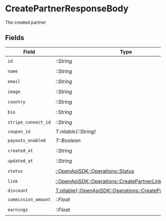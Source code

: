 # CreatePartnerResponseBody

The created partner


## Fields

| Field                                                                                                          | Type                                                                                                           | Required                                                                                                       | Description                                                                                                    |
| -------------------------------------------------------------------------------------------------------------- | -------------------------------------------------------------------------------------------------------------- | -------------------------------------------------------------------------------------------------------------- | -------------------------------------------------------------------------------------------------------------- |
| `id`                                                                                                           | *::String*                                                                                                     | :heavy_check_mark:                                                                                             | N/A                                                                                                            |
| `name`                                                                                                         | *::String*                                                                                                     | :heavy_check_mark:                                                                                             | N/A                                                                                                            |
| `email`                                                                                                        | *::String*                                                                                                     | :heavy_check_mark:                                                                                             | N/A                                                                                                            |
| `image`                                                                                                        | *::String*                                                                                                     | :heavy_check_mark:                                                                                             | N/A                                                                                                            |
| `country`                                                                                                      | *::String*                                                                                                     | :heavy_check_mark:                                                                                             | N/A                                                                                                            |
| `bio`                                                                                                          | *::String*                                                                                                     | :heavy_check_mark:                                                                                             | N/A                                                                                                            |
| `stripe_connect_id`                                                                                            | *::String*                                                                                                     | :heavy_check_mark:                                                                                             | N/A                                                                                                            |
| `coupon_id`                                                                                                    | *T.nilable(::String)*                                                                                          | :heavy_minus_sign:                                                                                             | N/A                                                                                                            |
| `payouts_enabled`                                                                                              | *T::Boolean*                                                                                                   | :heavy_check_mark:                                                                                             | N/A                                                                                                            |
| `created_at`                                                                                                   | *::String*                                                                                                     | :heavy_check_mark:                                                                                             | N/A                                                                                                            |
| `updated_at`                                                                                                   | *::String*                                                                                                     | :heavy_check_mark:                                                                                             | N/A                                                                                                            |
| `status`                                                                                                       | [::OpenApiSDK::Operations::Status](../../models/operations/status.md)                                          | :heavy_check_mark:                                                                                             | N/A                                                                                                            |
| `link`                                                                                                         | [::OpenApiSDK::Operations::CreatePartnerLink](../../models/operations/createpartnerlink.md)                    | :heavy_check_mark:                                                                                             | N/A                                                                                                            |
| `discount`                                                                                                     | [T.nilable(::OpenApiSDK::Operations::CreatePartnerDiscount)](../../models/operations/createpartnerdiscount.md) | :heavy_minus_sign:                                                                                             | N/A                                                                                                            |
| `commission_amount`                                                                                            | *::Float*                                                                                                      | :heavy_check_mark:                                                                                             | N/A                                                                                                            |
| `earnings`                                                                                                     | *::Float*                                                                                                      | :heavy_check_mark:                                                                                             | N/A                                                                                                            |
